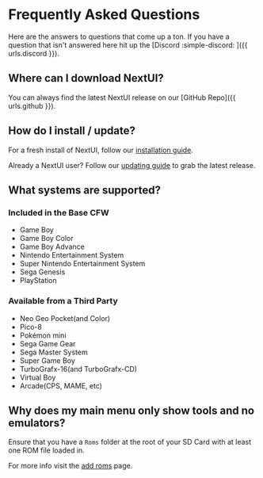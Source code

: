 # Frequently Asked Questions

Here are the answers to questions that come up a ton. If you have a question that isn't answered here hit up
the [Discord :simple-discord: ]({{ urls.discord }}).

## Where can I download NextUI?

You can always find the latest NextUI release on our [GitHub Repo]({{ urls.github }}).

## How do I install / update?

For a fresh install of NextUI, follow our [installation guide](/use/installation).

Already a NextUI user? Follow our [updating guide](/use/updating) to grab the latest release.

## What systems are supported?

### Included in the Base CFW

* Game Boy
* Game Boy Color
* Game Boy Advance
* Nintendo Entertainment System
* Super Nintendo Entertainment System
* Sega Genesis
* PlayStation

### Available from a Third Party

* Neo Geo Pocket(and Color)
* Pico-8
* Pokémon mini
* Sega Game Gear
* Sega Master System
* Super Game Boy
* TurboGrafx-16(and TurboGrafx-CD)
* Virtual Boy
* Arcade(CPS, MAME, etc)

## Why does my main menu only show tools and no emulators?

Ensure that you have a `Roms` folder at the root of your SD Card with at least one ROM file loaded in.

For more info visit the [add roms](/getting-started/roms) page.

